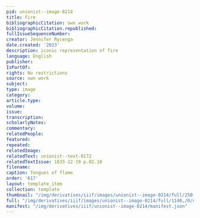 ```yaml
---
pid: unionist--image-0214
title: Fire
bibliographicCitation: own work
bibliographicCitation.republished: 
fullIssueSequenceNumber: 
creator: Jennifer Rycenga
date.created: '2023'
description: iconic representation of fire
language: English
publisher: 
IsPartOf: 
rights: No restrictions
source: own work
subject: 
type: image
category: 
article.type: 
volume: 
issue: 
transcription: 
scholarlyNotes: 
commentary: 
relatedPeople: 
featured: 
repeated: 
relatedImage: 
relatedText: unionist--text-0172
relatedTextIssue: 1833-12-19 p.02.18
filename: 
caption: Tongues of flame
order: '617'
layout: template_item
collection: template
thumbnail: "/img/derivatives/iiif/images/unionist--image-0214/full/250,/0/default.jpg"
full: "/img/derivatives/iiif/images/unionist--image-0214/full/1140,/0/default.jpg"
manifest: "/img/derivatives/iiif/unionist--image-0214/manifest.json"
---
```

